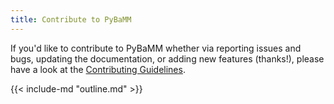 ```yaml
---
title: Contribute to PyBaMM
---
```


If you'd like to contribute to PyBaMM whether via reporting issues and bugs, updating the documentation, or adding new features (thanks!), please have a look at the [Contributing Guidelines](https://github.com/pybamm-team/PyBaMM/blob/develop/CONTRIBUTING.md).

{{< include-md "outline.md" >}}

